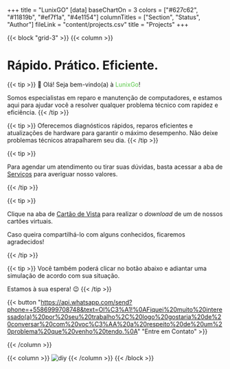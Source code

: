 +++
title = "LunixGO"
[data]
baseChartOn = 3
colors = ["#627c62", "#11819b", "#ef7f1a", "#4e1154"]
columnTitles = ["Section", "Status", "Author"]
fileLink = "content/projects.csv"
title = "Projects"
+++

{{< block "grid-3" >}}
{{< column >}}

# Rápido. Prático. **Eficiente.**

{{< tip >}}
👋 Olá! Seja bem-vindo(a) à <span style="color:#5aca48">LunixGo</span>!

Somos especialistas em reparo e manutenção de computadores, e estamos aqui para ajudar você a resolver qualquer problema técnico com rapidez e eficiência.
{{< /tip >}}

{{< tip >}}
Oferecemos diagnósticos rápidos, reparos eficientes e atualizações de hardware para garantir o máximo desempenho. Não deixe problemas técnicos atrapalharem seu dia.
{{< /tip >}}

{{< tip >}}

Para agendar um atendimento ou tirar suas dúvidas, basta acessar a aba de [Serviços](/services/) para averiguar nosso valores.

{{< /tip >}}

{{< tip >}}

Clique na aba de [Cartão de Vista](/download/) para realizar o _download_ de um de nossos cartões virtuais.

Caso queira compartilhá-lo com alguns conhecidos, ficaremos agradecidos!

{{< /tip >}}

{{< tip >}}
Você também poderá clicar no botão abaixo e adiantar uma simulação de acordo com sua situação.

Estamos à sua espera! 😉
{{< /tip >}}
 
{{< button "https://api.whatsapp.com/send?phone=+5586999708748&text=Ol%C3%A1!%0AFiquei%20muito%20interessado(a)%20por%20seu%20trabalho%2C%20logo%20gostaria%20de%20conversar%20com%20voc%C3%AA%20a%20respeito%20de%20um%20problema%20que%20venho%20tendo.%0A" "Entre em Contato" >}}

{{< /column >}}

{{< column >}}
![diy](images/home/home-picture.png)
{{< /column >}}
{{< /block >}}
